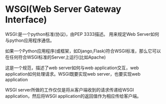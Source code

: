 # WSGI(Web Server Gateway Interface)

WSGI:是一个python标准(协议)，由PEP 3333描述。
用来规定Web Server如何与python应用程序通信。

如果一个Python应用程序(或框架，如Django,Flask)符合WSGI标准，那么它可以在任何符合WSGI标准的Server上运行(比如Apache)

这是一个规范，描述了web server如何与web application交互，web application如何处理请求。WSGI既要实现web server，也要实现web application

WSGI server所做的工作仅仅是将从客户端收到的请求传递给WSGI application，然后将WSGI application的返回值作为相应传给客户端。
